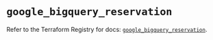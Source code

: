 # `google_bigquery_reservation`

Refer to the Terraform Registry for docs: [`google_bigquery_reservation`](https://registry.terraform.io/providers/hashicorp/google/6.44.0/docs/resources/bigquery_reservation).
